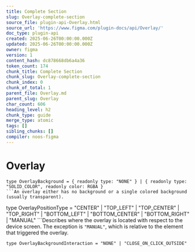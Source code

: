 ```yaml
---
title: Complete Section
slug: Overlay-complete-section
source_file: plugin-api-Overlay.html
source_url: 'https://www.figma.com/plugin-docs/api/Overlay/'
doc_type: plugin-api
created: 2025-06-26T00:00:00.000Z
updated: 2025-06-26T00:00:00.000Z
owner: figma
version: 1
content_hash: dc878668db6a4a36
token_count: 174
chunk_title: Complete Section
chunk_slug: Overlay-complete-section
chunk_index: 0
chunk_of_total: 1
parent_file: Overlay.md
parent_slug: Overlay
char_count: 606
heading_level: h2
chunk_type: guide
merge_type: atomic
tags: []
sibling_chunks: []
compiler: noos-figma
---
```


# Overlay

```
type OverlayBackground = { readonly type: "NONE" } | { readonly type: "SOLID_COLOR", readonly color: RGBA }
```An overlay either has no background or a single colored background (usually transparent).

```
type OverlayPositionType = "CENTER" | "TOP_LEFT" | "TOP_CENTER" | "TOP_RIGHT" | "BOTTOM_LEFT" | "BOTTOM_CENTER" | "BOTTOM_RIGHT" | "MANUAL"
```Describes where the overlay is located with respect to the device screen. The exception is `"MANUAL"`, which is relative to the element that triggered the overlay.

```
type OverlayBackgroundInteraction = "NONE" | "CLOSE_ON_CLICK_OUTSIDE"
```
